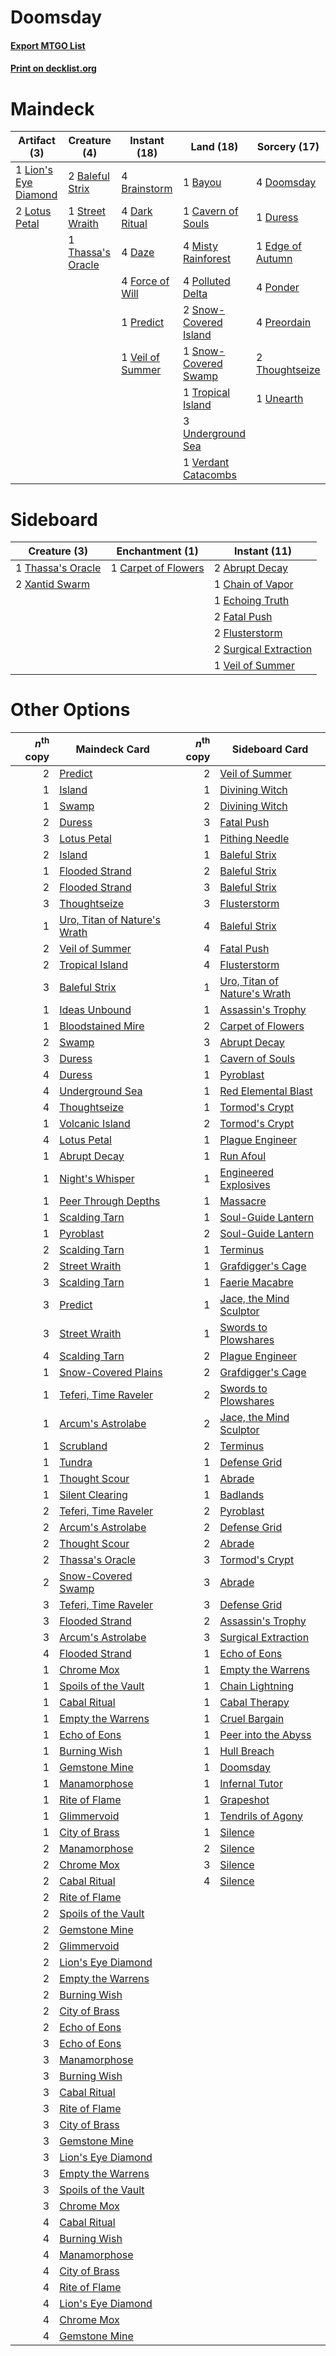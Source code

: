 # Doomsday

#### [Export MTGO List](../collection/Doomsday/Doomsday.txt)
#### [Print on decklist.org](http://decklist.org/?deckmain=2%09Baleful%20Strix%0A1%09Bayou%0A4%09Brainstorm%0A1%09Cavern%20of%20Souls%0A4%09Dark%20Ritual%0A4%09Daze%0A4%09Doomsday%0A1%09Duress%0A1%09Edge%20of%20Autumn%0A4%09Force%20of%20Will%0A1%09Lion's%20Eye%20Diamond%0A2%09Lotus%20Petal%0A4%09Misty%20Rainforest%0A4%09Polluted%20Delta%0A4%09Ponder%0A1%09Predict%0A4%09Preordain%0A2%09Snow-Covered%20Island%0A1%09Snow-Covered%20Swamp%0A1%09Street%20Wraith%0A1%09Thassa's%20Oracle%0A2%09Thoughtseize%0A1%09Tropical%20Island%0A3%09Underground%20Sea%0A1%09Unearth%0A1%09Veil%20of%20Summer%0A1%09Verdant%20Catacombs&deckside=2%09Abrupt%20Decay%0A1%09Carpet%20of%20Flowers%0A1%09Chain%20of%20Vapor%0A1%09Echoing%20Truth%0A2%09Fatal%20Push%0A2%09Flusterstorm%0A2%09Surgical%20Extraction%0A1%09Thassa's%20Oracle%0A1%09Veil%20of%20Summer%0A2%09Xantid%20Swarm)
# Maindeck

|                                        Artifact (3)                                         |                                        Creature (4)                                        |                                       Instant (18)                                        |                                           Land (18)                                            |                                       Sorcery (17)                                        |
|---------------------------------------------------------------------------------------------|--------------------------------------------------------------------------------------------|-------------------------------------------------------------------------------------------|------------------------------------------------------------------------------------------------|-------------------------------------------------------------------------------------------|
|1 [Lion's Eye Diamond](http://gatherer.wizards.com/Pages/Card/Details.aspx?multiverseid=3255)|2 [Baleful Strix](http://gatherer.wizards.com/Pages/Card/Details.aspx?multiverseid=376260)  |4 [Brainstorm](http://gatherer.wizards.com/Pages/Card/Details.aspx?multiverseid=3897)      |1 [Bayou](http://gatherer.wizards.com/Pages/Card/Details.aspx?multiverseid=879)                 |4 [Doomsday](http://gatherer.wizards.com/Pages/Card/Details.aspx?multiverseid=15397)       |
|2 [Lotus Petal](http://gatherer.wizards.com/Pages/Card/Details.aspx?multiverseid=420602)     |1 [Street Wraith](http://gatherer.wizards.com/Pages/Card/Details.aspx?multiverseid=442097)  |4 [Dark Ritual](http://gatherer.wizards.com/Pages/Card/Details.aspx?multiverseid=651)      |1 [Cavern of Souls](http://gatherer.wizards.com/Pages/Card/Details.aspx?multiverseid=278058)    |1 [Duress](http://gatherer.wizards.com/Pages/Card/Details.aspx?multiverseid=14557)         |
|                                                                                             |1 [Thassa's Oracle](http://gatherer.wizards.com/Pages/Card/Details.aspx?multiverseid=476324)|4 [Daze](http://gatherer.wizards.com/Pages/Card/Details.aspx?multiverseid=189255)          |4 [Misty Rainforest](http://gatherer.wizards.com/Pages/Card/Details.aspx?multiverseid=405102)   |1 [Edge of Autumn](http://gatherer.wizards.com/Pages/Card/Details.aspx?multiverseid=243442)|
|                                                                                             |                                                                                            |4 [Force of Will](http://gatherer.wizards.com/Pages/Card/Details.aspx?multiverseid=3107)   |4 [Polluted Delta](http://gatherer.wizards.com/Pages/Card/Details.aspx?multiverseid=405104)     |4 [Ponder](http://gatherer.wizards.com/Pages/Card/Details.aspx?multiverseid=451051)        |
|                                                                                             |                                                                                            |1 [Predict](http://gatherer.wizards.com/Pages/Card/Details.aspx?multiverseid=451053)       |2 [Snow-Covered Island](http://gatherer.wizards.com/Pages/Card/Details.aspx?multiverseid=121130)|4 [Preordain](http://gatherer.wizards.com/Pages/Card/Details.aspx?multiverseid=405347)     |
|                                                                                             |                                                                                            |1 [Veil of Summer](http://gatherer.wizards.com/Pages/Card/Details.aspx?multiverseid=466952)|1 [Snow-Covered Swamp](http://gatherer.wizards.com/Pages/Card/Details.aspx?multiverseid=121256) |2 [Thoughtseize](http://gatherer.wizards.com/Pages/Card/Details.aspx?multiverseid=438676)  |
|                                                                                             |                                                                                            |                                                                                           |1 [Tropical Island](http://gatherer.wizards.com/Pages/Card/Details.aspx?multiverseid=884)       |1 [Unearth](http://gatherer.wizards.com/Pages/Card/Details.aspx?multiverseid=442102)       |
|                                                                                             |                                                                                            |                                                                                           |3 [Underground Sea](http://gatherer.wizards.com/Pages/Card/Details.aspx?multiverseid=886)       |                                                                                           |
|                                                                                             |                                                                                            |                                                                                           |1 [Verdant Catacombs](http://gatherer.wizards.com/Pages/Card/Details.aspx?multiverseid=405113)  |                                                                                           |


# Sideboard

|                                        Creature (3)                                        |                                      Enchantment (1)                                       |                                          Instant (11)                                          |
|--------------------------------------------------------------------------------------------|--------------------------------------------------------------------------------------------|------------------------------------------------------------------------------------------------|
|1 [Thassa's Oracle](http://gatherer.wizards.com/Pages/Card/Details.aspx?multiverseid=476324)|1 [Carpet of Flowers](http://gatherer.wizards.com/Pages/Card/Details.aspx?multiverseid=5858)|2 [Abrupt Decay](http://gatherer.wizards.com/Pages/Card/Details.aspx?multiverseid=456061)       |
|2 [Xantid Swarm](http://gatherer.wizards.com/Pages/Card/Details.aspx?multiverseid=413735)   |                                                                                            |1 [Chain of Vapor](http://gatherer.wizards.com/Pages/Card/Details.aspx?multiverseid=420701)     |
|                                                                                            |                                                                                            |1 [Echoing Truth](http://gatherer.wizards.com/Pages/Card/Details.aspx?multiverseid=405212)      |
|                                                                                            |                                                                                            |2 [Fatal Push](http://gatherer.wizards.com/Pages/Card/Details.aspx?multiverseid=423724)         |
|                                                                                            |                                                                                            |2 [Flusterstorm](http://gatherer.wizards.com/Pages/Card/Details.aspx?multiverseid=228255)       |
|                                                                                            |                                                                                            |2 [Surgical Extraction](http://gatherer.wizards.com/Pages/Card/Details.aspx?multiverseid=397706)|
|                                                                                            |                                                                                            |1 [Veil of Summer](http://gatherer.wizards.com/Pages/Card/Details.aspx?multiverseid=466952)     |


# Other Options

|*n*<sup>th</sup> copy|                                             Maindeck Card                                             |*n*<sup>th</sup> copy|                                            Sideboard Card                                             |
|--------------------:|-------------------------------------------------------------------------------------------------------|--------------------:|-------------------------------------------------------------------------------------------------------|
|                    2|[Predict](http://gatherer.wizards.com/Pages/Card/Details.aspx?multiverseid=451053)                     |                    2|[Veil of Summer](http://gatherer.wizards.com/Pages/Card/Details.aspx?multiverseid=466952)              |
|                    1|[Island](http://gatherer.wizards.com/Pages/Card/Details.aspx?multiverseid=439857)                      |                    1|[Divining Witch](http://gatherer.wizards.com/Pages/Card/Details.aspx?multiverseid=21318)               |
|                    1|[Swamp](http://gatherer.wizards.com/Pages/Card/Details.aspx?multiverseid=439858)                       |                    2|[Divining Witch](http://gatherer.wizards.com/Pages/Card/Details.aspx?multiverseid=21318)               |
|                    2|[Duress](http://gatherer.wizards.com/Pages/Card/Details.aspx?multiverseid=14557)                       |                    3|[Fatal Push](http://gatherer.wizards.com/Pages/Card/Details.aspx?multiverseid=423724)                  |
|                    3|[Lotus Petal](http://gatherer.wizards.com/Pages/Card/Details.aspx?multiverseid=420602)                 |                    1|[Pithing Needle](http://gatherer.wizards.com/Pages/Card/Details.aspx?multiverseid=129526)              |
|                    2|[Island](http://gatherer.wizards.com/Pages/Card/Details.aspx?multiverseid=439857)                      |                    1|[Baleful Strix](http://gatherer.wizards.com/Pages/Card/Details.aspx?multiverseid=376260)               |
|                    1|[Flooded Strand](http://gatherer.wizards.com/Pages/Card/Details.aspx?multiverseid=405098)              |                    2|[Baleful Strix](http://gatherer.wizards.com/Pages/Card/Details.aspx?multiverseid=376260)               |
|                    2|[Flooded Strand](http://gatherer.wizards.com/Pages/Card/Details.aspx?multiverseid=405098)              |                    3|[Baleful Strix](http://gatherer.wizards.com/Pages/Card/Details.aspx?multiverseid=376260)               |
|                    3|[Thoughtseize](http://gatherer.wizards.com/Pages/Card/Details.aspx?multiverseid=438676)                |                    3|[Flusterstorm](http://gatherer.wizards.com/Pages/Card/Details.aspx?multiverseid=228255)                |
|                    1|[Uro, Titan of Nature's Wrath](http://gatherer.wizards.com/Pages/Card/Details.aspx?multiverseid=476480)|                    4|[Baleful Strix](http://gatherer.wizards.com/Pages/Card/Details.aspx?multiverseid=376260)               |
|                    2|[Veil of Summer](http://gatherer.wizards.com/Pages/Card/Details.aspx?multiverseid=466952)              |                    4|[Fatal Push](http://gatherer.wizards.com/Pages/Card/Details.aspx?multiverseid=423724)                  |
|                    2|[Tropical Island](http://gatherer.wizards.com/Pages/Card/Details.aspx?multiverseid=884)                |                    4|[Flusterstorm](http://gatherer.wizards.com/Pages/Card/Details.aspx?multiverseid=228255)                |
|                    3|[Baleful Strix](http://gatherer.wizards.com/Pages/Card/Details.aspx?multiverseid=376260)               |                    1|[Uro, Titan of Nature's Wrath](http://gatherer.wizards.com/Pages/Card/Details.aspx?multiverseid=476480)|
|                    1|[Ideas Unbound](http://gatherer.wizards.com/Pages/Card/Details.aspx?multiverseid=88789)                |                    1|[Assassin's Trophy](http://gatherer.wizards.com/Pages/Card/Details.aspx?multiverseid=452902)           |
|                    1|[Bloodstained Mire](http://gatherer.wizards.com/Pages/Card/Details.aspx?multiverseid=405094)           |                    2|[Carpet of Flowers](http://gatherer.wizards.com/Pages/Card/Details.aspx?multiverseid=5858)             |
|                    2|[Swamp](http://gatherer.wizards.com/Pages/Card/Details.aspx?multiverseid=439858)                       |                    3|[Abrupt Decay](http://gatherer.wizards.com/Pages/Card/Details.aspx?multiverseid=456061)                |
|                    3|[Duress](http://gatherer.wizards.com/Pages/Card/Details.aspx?multiverseid=14557)                       |                    1|[Cavern of Souls](http://gatherer.wizards.com/Pages/Card/Details.aspx?multiverseid=278058)             |
|                    4|[Duress](http://gatherer.wizards.com/Pages/Card/Details.aspx?multiverseid=14557)                       |                    1|[Pyroblast](http://gatherer.wizards.com/Pages/Card/Details.aspx?multiverseid=4083)                     |
|                    4|[Underground Sea](http://gatherer.wizards.com/Pages/Card/Details.aspx?multiverseid=886)                |                    1|[Red Elemental Blast](http://gatherer.wizards.com/Pages/Card/Details.aspx?multiverseid=814)            |
|                    4|[Thoughtseize](http://gatherer.wizards.com/Pages/Card/Details.aspx?multiverseid=438676)                |                    1|[Tormod's Crypt](http://gatherer.wizards.com/Pages/Card/Details.aspx?multiverseid=389723)              |
|                    1|[Volcanic Island](http://gatherer.wizards.com/Pages/Card/Details.aspx?multiverseid=887)                |                    2|[Tormod's Crypt](http://gatherer.wizards.com/Pages/Card/Details.aspx?multiverseid=389723)              |
|                    4|[Lotus Petal](http://gatherer.wizards.com/Pages/Card/Details.aspx?multiverseid=420602)                 |                    1|[Plague Engineer](http://gatherer.wizards.com/Pages/Card/Details.aspx?multiverseid=464049)             |
|                    1|[Abrupt Decay](http://gatherer.wizards.com/Pages/Card/Details.aspx?multiverseid=456061)                |                    1|[Run Afoul](http://gatherer.wizards.com/Pages/Card/Details.aspx?multiverseid=485524)                   |
|                    1|[Night's Whisper](http://gatherer.wizards.com/Pages/Card/Details.aspx?multiverseid=51178)              |                    1|[Engineered Explosives](http://gatherer.wizards.com/Pages/Card/Details.aspx?multiverseid=50139)        |
|                    1|[Peer Through Depths](http://gatherer.wizards.com/Pages/Card/Details.aspx?multiverseid=78690)          |                    1|[Massacre](http://gatherer.wizards.com/Pages/Card/Details.aspx?multiverseid=21324)                     |
|                    1|[Scalding Tarn](http://gatherer.wizards.com/Pages/Card/Details.aspx?multiverseid=405107)               |                    1|[Soul-Guide Lantern](http://gatherer.wizards.com/Pages/Card/Details.aspx?multiverseid=476488)          |
|                    1|[Pyroblast](http://gatherer.wizards.com/Pages/Card/Details.aspx?multiverseid=4083)                     |                    2|[Soul-Guide Lantern](http://gatherer.wizards.com/Pages/Card/Details.aspx?multiverseid=476488)          |
|                    2|[Scalding Tarn](http://gatherer.wizards.com/Pages/Card/Details.aspx?multiverseid=405107)               |                    1|[Terminus](http://gatherer.wizards.com/Pages/Card/Details.aspx?multiverseid=262703)                    |
|                    2|[Street Wraith](http://gatherer.wizards.com/Pages/Card/Details.aspx?multiverseid=442097)               |                    1|[Grafdigger's Cage](http://gatherer.wizards.com/Pages/Card/Details.aspx?multiverseid=278452)           |
|                    3|[Scalding Tarn](http://gatherer.wizards.com/Pages/Card/Details.aspx?multiverseid=405107)               |                    1|[Faerie Macabre](http://gatherer.wizards.com/Pages/Card/Details.aspx?multiverseid=201822)              |
|                    3|[Predict](http://gatherer.wizards.com/Pages/Card/Details.aspx?multiverseid=451053)                     |                    1|[Jace, the Mind Sculptor](http://gatherer.wizards.com/Pages/Card/Details.aspx?multiverseid=442051)     |
|                    3|[Street Wraith](http://gatherer.wizards.com/Pages/Card/Details.aspx?multiverseid=442097)               |                    1|[Swords to Plowshares](http://gatherer.wizards.com/Pages/Card/Details.aspx?multiverseid=869)           |
|                    4|[Scalding Tarn](http://gatherer.wizards.com/Pages/Card/Details.aspx?multiverseid=405107)               |                    2|[Plague Engineer](http://gatherer.wizards.com/Pages/Card/Details.aspx?multiverseid=464049)             |
|                    1|[Snow-Covered Plains](http://gatherer.wizards.com/Pages/Card/Details.aspx?multiverseid=121267)         |                    2|[Grafdigger's Cage](http://gatherer.wizards.com/Pages/Card/Details.aspx?multiverseid=278452)           |
|                    1|[Teferi, Time Raveler](http://gatherer.wizards.com/Pages/Card/Details.aspx?multiverseid=461148)        |                    2|[Swords to Plowshares](http://gatherer.wizards.com/Pages/Card/Details.aspx?multiverseid=869)           |
|                    1|[Arcum's Astrolabe](http://gatherer.wizards.com/Pages/Card/Details.aspx?multiverseid=464169)           |                    2|[Jace, the Mind Sculptor](http://gatherer.wizards.com/Pages/Card/Details.aspx?multiverseid=442051)     |
|                    1|[Scrubland](http://gatherer.wizards.com/Pages/Card/Details.aspx?multiverseid=882)                      |                    2|[Terminus](http://gatherer.wizards.com/Pages/Card/Details.aspx?multiverseid=262703)                    |
|                    1|[Tundra](http://gatherer.wizards.com/Pages/Card/Details.aspx?multiverseid=885)                         |                    1|[Defense Grid](http://gatherer.wizards.com/Pages/Card/Details.aspx?multiverseid=45481)                 |
|                    1|[Thought Scour](http://gatherer.wizards.com/Pages/Card/Details.aspx?multiverseid=380203)               |                    1|[Abrade](http://gatherer.wizards.com/Pages/Card/Details.aspx?multiverseid=430772)                      |
|                    1|[Silent Clearing](http://gatherer.wizards.com/Pages/Card/Details.aspx?multiverseid=464195)             |                    1|[Badlands](http://gatherer.wizards.com/Pages/Card/Details.aspx?multiverseid=878)                       |
|                    2|[Teferi, Time Raveler](http://gatherer.wizards.com/Pages/Card/Details.aspx?multiverseid=461148)        |                    2|[Pyroblast](http://gatherer.wizards.com/Pages/Card/Details.aspx?multiverseid=4083)                     |
|                    2|[Arcum's Astrolabe](http://gatherer.wizards.com/Pages/Card/Details.aspx?multiverseid=464169)           |                    2|[Defense Grid](http://gatherer.wizards.com/Pages/Card/Details.aspx?multiverseid=45481)                 |
|                    2|[Thought Scour](http://gatherer.wizards.com/Pages/Card/Details.aspx?multiverseid=380203)               |                    2|[Abrade](http://gatherer.wizards.com/Pages/Card/Details.aspx?multiverseid=430772)                      |
|                    2|[Thassa's Oracle](http://gatherer.wizards.com/Pages/Card/Details.aspx?multiverseid=476324)             |                    3|[Tormod's Crypt](http://gatherer.wizards.com/Pages/Card/Details.aspx?multiverseid=389723)              |
|                    2|[Snow-Covered Swamp](http://gatherer.wizards.com/Pages/Card/Details.aspx?multiverseid=121256)          |                    3|[Abrade](http://gatherer.wizards.com/Pages/Card/Details.aspx?multiverseid=430772)                      |
|                    3|[Teferi, Time Raveler](http://gatherer.wizards.com/Pages/Card/Details.aspx?multiverseid=461148)        |                    3|[Defense Grid](http://gatherer.wizards.com/Pages/Card/Details.aspx?multiverseid=45481)                 |
|                    3|[Flooded Strand](http://gatherer.wizards.com/Pages/Card/Details.aspx?multiverseid=405098)              |                    2|[Assassin's Trophy](http://gatherer.wizards.com/Pages/Card/Details.aspx?multiverseid=452902)           |
|                    3|[Arcum's Astrolabe](http://gatherer.wizards.com/Pages/Card/Details.aspx?multiverseid=464169)           |                    3|[Surgical Extraction](http://gatherer.wizards.com/Pages/Card/Details.aspx?multiverseid=397706)         |
|                    4|[Flooded Strand](http://gatherer.wizards.com/Pages/Card/Details.aspx?multiverseid=405098)              |                    1|[Echo of Eons](http://gatherer.wizards.com/Pages/Card/Details.aspx?multiverseid=463995)                |
|                    1|[Chrome Mox](http://gatherer.wizards.com/Pages/Card/Details.aspx?multiverseid=413761)                  |                    1|[Empty the Warrens](http://gatherer.wizards.com/Pages/Card/Details.aspx?multiverseid=426587)           |
|                    1|[Spoils of the Vault](http://gatherer.wizards.com/Pages/Card/Details.aspx?multiverseid=46572)          |                    1|[Chain Lightning](http://gatherer.wizards.com/Pages/Card/Details.aspx?multiverseid=446139)             |
|                    1|[Cabal Ritual](http://gatherer.wizards.com/Pages/Card/Details.aspx?multiverseid=30564)                 |                    1|[Cabal Therapy](http://gatherer.wizards.com/Pages/Card/Details.aspx?multiverseid=413625)               |
|                    1|[Empty the Warrens](http://gatherer.wizards.com/Pages/Card/Details.aspx?multiverseid=426587)           |                    1|[Cruel Bargain](http://gatherer.wizards.com/Pages/Card/Details.aspx?multiverseid=4214)                 |
|                    1|[Echo of Eons](http://gatherer.wizards.com/Pages/Card/Details.aspx?multiverseid=463995)                |                    1|[Peer into the Abyss](http://gatherer.wizards.com/Pages/Card/Details.aspx?multiverseid=485440)         |
|                    1|[Burning Wish](http://gatherer.wizards.com/Pages/Card/Details.aspx?multiverseid=416909)                |                    1|[Hull Breach](http://gatherer.wizards.com/Pages/Card/Details.aspx?multiverseid=376367)                 |
|                    1|[Gemstone Mine](http://gatherer.wizards.com/Pages/Card/Details.aspx?multiverseid=109761)               |                    1|[Doomsday](http://gatherer.wizards.com/Pages/Card/Details.aspx?multiverseid=15397)                     |
|                    1|[Manamorphose](http://gatherer.wizards.com/Pages/Card/Details.aspx?multiverseid=370568)                |                    1|[Infernal Tutor](http://gatherer.wizards.com/Pages/Card/Details.aspx?multiverseid=107308)              |
|                    1|[Rite of Flame](http://gatherer.wizards.com/Pages/Card/Details.aspx?multiverseid=121217)               |                    1|[Grapeshot](http://gatherer.wizards.com/Pages/Card/Details.aspx?multiverseid=426588)                   |
|                    1|[Glimmervoid](http://gatherer.wizards.com/Pages/Card/Details.aspx?multiverseid=370425)                 |                    1|[Tendrils of Agony](http://gatherer.wizards.com/Pages/Card/Details.aspx?multiverseid=45842)            |
|                    1|[City of Brass](http://gatherer.wizards.com/Pages/Card/Details.aspx?multiverseid=4178)                 |                    1|[Silence](http://gatherer.wizards.com/Pages/Card/Details.aspx?multiverseid=191083)                     |
|                    2|[Manamorphose](http://gatherer.wizards.com/Pages/Card/Details.aspx?multiverseid=370568)                |                    2|[Silence](http://gatherer.wizards.com/Pages/Card/Details.aspx?multiverseid=191083)                     |
|                    2|[Chrome Mox](http://gatherer.wizards.com/Pages/Card/Details.aspx?multiverseid=413761)                  |                    3|[Silence](http://gatherer.wizards.com/Pages/Card/Details.aspx?multiverseid=191083)                     |
|                    2|[Cabal Ritual](http://gatherer.wizards.com/Pages/Card/Details.aspx?multiverseid=30564)                 |                    4|[Silence](http://gatherer.wizards.com/Pages/Card/Details.aspx?multiverseid=191083)                     |
|                    2|[Rite of Flame](http://gatherer.wizards.com/Pages/Card/Details.aspx?multiverseid=121217)               |                     |                                                                                                       |
|                    2|[Spoils of the Vault](http://gatherer.wizards.com/Pages/Card/Details.aspx?multiverseid=46572)          |                     |                                                                                                       |
|                    2|[Gemstone Mine](http://gatherer.wizards.com/Pages/Card/Details.aspx?multiverseid=109761)               |                     |                                                                                                       |
|                    2|[Glimmervoid](http://gatherer.wizards.com/Pages/Card/Details.aspx?multiverseid=370425)                 |                     |                                                                                                       |
|                    2|[Lion's Eye Diamond](http://gatherer.wizards.com/Pages/Card/Details.aspx?multiverseid=3255)            |                     |                                                                                                       |
|                    2|[Empty the Warrens](http://gatherer.wizards.com/Pages/Card/Details.aspx?multiverseid=426587)           |                     |                                                                                                       |
|                    2|[Burning Wish](http://gatherer.wizards.com/Pages/Card/Details.aspx?multiverseid=416909)                |                     |                                                                                                       |
|                    2|[City of Brass](http://gatherer.wizards.com/Pages/Card/Details.aspx?multiverseid=4178)                 |                     |                                                                                                       |
|                    2|[Echo of Eons](http://gatherer.wizards.com/Pages/Card/Details.aspx?multiverseid=463995)                |                     |                                                                                                       |
|                    3|[Echo of Eons](http://gatherer.wizards.com/Pages/Card/Details.aspx?multiverseid=463995)                |                     |                                                                                                       |
|                    3|[Manamorphose](http://gatherer.wizards.com/Pages/Card/Details.aspx?multiverseid=370568)                |                     |                                                                                                       |
|                    3|[Burning Wish](http://gatherer.wizards.com/Pages/Card/Details.aspx?multiverseid=416909)                |                     |                                                                                                       |
|                    3|[Cabal Ritual](http://gatherer.wizards.com/Pages/Card/Details.aspx?multiverseid=30564)                 |                     |                                                                                                       |
|                    3|[Rite of Flame](http://gatherer.wizards.com/Pages/Card/Details.aspx?multiverseid=121217)               |                     |                                                                                                       |
|                    3|[City of Brass](http://gatherer.wizards.com/Pages/Card/Details.aspx?multiverseid=4178)                 |                     |                                                                                                       |
|                    3|[Gemstone Mine](http://gatherer.wizards.com/Pages/Card/Details.aspx?multiverseid=109761)               |                     |                                                                                                       |
|                    3|[Lion's Eye Diamond](http://gatherer.wizards.com/Pages/Card/Details.aspx?multiverseid=3255)            |                     |                                                                                                       |
|                    3|[Empty the Warrens](http://gatherer.wizards.com/Pages/Card/Details.aspx?multiverseid=426587)           |                     |                                                                                                       |
|                    3|[Spoils of the Vault](http://gatherer.wizards.com/Pages/Card/Details.aspx?multiverseid=46572)          |                     |                                                                                                       |
|                    3|[Chrome Mox](http://gatherer.wizards.com/Pages/Card/Details.aspx?multiverseid=413761)                  |                     |                                                                                                       |
|                    4|[Cabal Ritual](http://gatherer.wizards.com/Pages/Card/Details.aspx?multiverseid=30564)                 |                     |                                                                                                       |
|                    4|[Burning Wish](http://gatherer.wizards.com/Pages/Card/Details.aspx?multiverseid=416909)                |                     |                                                                                                       |
|                    4|[Manamorphose](http://gatherer.wizards.com/Pages/Card/Details.aspx?multiverseid=370568)                |                     |                                                                                                       |
|                    4|[City of Brass](http://gatherer.wizards.com/Pages/Card/Details.aspx?multiverseid=4178)                 |                     |                                                                                                       |
|                    4|[Rite of Flame](http://gatherer.wizards.com/Pages/Card/Details.aspx?multiverseid=121217)               |                     |                                                                                                       |
|                    4|[Lion's Eye Diamond](http://gatherer.wizards.com/Pages/Card/Details.aspx?multiverseid=3255)            |                     |                                                                                                       |
|                    4|[Chrome Mox](http://gatherer.wizards.com/Pages/Card/Details.aspx?multiverseid=413761)                  |                     |                                                                                                       |
|                    4|[Gemstone Mine](http://gatherer.wizards.com/Pages/Card/Details.aspx?multiverseid=109761)               |                     |                                                                                                       |

